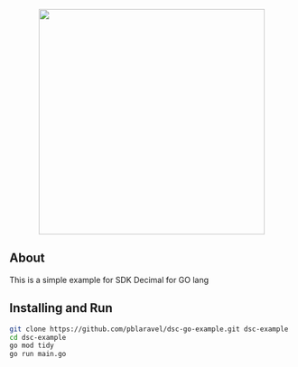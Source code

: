 <p align="center" background="black"><img src="minter-logo.svg" width="400"></p>

## About
This is a simple example for SDK Decimal for GO lang

## Installing and Run

```bash
git clone https://github.com/pblaravel/dsc-go-example.git dsc-example
cd dsc-example
go mod tidy
go run main.go
```
